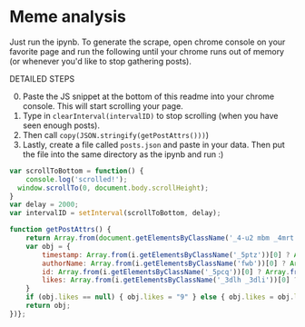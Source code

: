 # Meme analysis 

Just run the ipynb. To generate the scrape, open chrome console on your favorite page and run the following until your chrome runs out of memory (or whenever you'd like to stop gathering posts).

DETAILED STEPS

0. Paste the JS snippet at the bottom of this readme into your chrome console. This will start scrolling  your page.
1. Type in `clearInterval(intervalID)` to stop scrolling (when you have seen enough posts).
2. Then call `copy(JSON.stringify(getPostAttrs()))`)
3. Lastly, create a file called `posts.json` and paste in your data. Then put the file into the same directory as the ipynb and run :)

```js
var scrollToBottom = function() {
    console.log('scrolled!');
  window.scrollTo(0, document.body.scrollHeight);
}
var delay = 2000;
var intervalID = setInterval(scrollToBottom, delay);

function getPostAttrs() { 
	return Array.from(document.getElementsByClassName('_4-u2 mbm _4mrt _5jmm _5pat _5v3q _7cqq _4-u8')).map(i => {
    var obj = { 
        timestamp: Array.from(i.getElementsByClassName('_5ptz'))[0] ? Array.from(i.getElementsByClassName('_5ptz'))[0].getAttribute('data-utime') : 0,
        authorName: Array.from(i.getElementsByClassName('fwb'))[0] ? Array.from(i.getElementsByClassName('fwb'))[0].textContent : '',
        id: Array.from(i.getElementsByClassName('_5pcq'))[0] ? Array.from(i.getElementsByClassName('_5pcq'))[0].getAttribute('href').split('/')[4] : undefined,
        likes: Array.from(i.getElementsByClassName('_3dlh _3dli'))[0] ? Array.from(i.getElementsByClassName('_3dlh _3dli'))[0].textContent.match(/\d+([^\s]+)/g) : ["0"]
    }
    if (obj.likes == null) { obj.likes = "9" } else { obj.likes = obj.likes[0] }
    return obj;
})};
```
